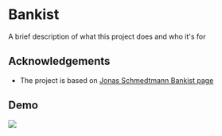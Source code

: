 # Bankist

A brief description of what this project does and who it's for

## Acknowledgements

- The project is based on [Jonas Schmedtmann Bankist page](https://github.com/jonasschmedtmann)

## Demo

![](https://github.com/vitalypolishchuk/bankist-page/blob/master/other/demo.gif)
